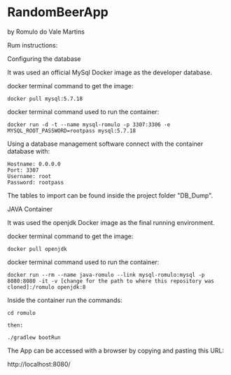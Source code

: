 # RandomBeerApp
by Romulo do Vale Martins

Rum instructions:

  Configuring the database

  It was used an official MySql Docker image as the developer database.

  docker terminal command to get the image: 

    docker pull mysql:5.7.18

  docker terminal command used to run the container:

    docker run -d -t --name mysql-romulo -p 3307:3306 -e MYSQL_ROOT_PASSWORD=rootpass mysql:5.7.18

  Using a database management software connect with the container database with:

    Hostname: 0.0.0.0
    Port: 3307
    Username: root
    Password: rootpass

  The tables to import can be found inside the project folder "DB_Dump".
  

JAVA Container

  It was used the openjdk Docker image as the final running environment.

  docker terminal command to get the image: 

    docker pull openjdk
  
  docker terminal command used to run the container:
  
    docker run --rm --name java-romulo --link mysql-romulo:mysql -p 8080:8080 -it -v [change for the path to where this repository was cloned]:/romulo openjdk:8
  
  Inside the container run the commands:
  
    cd romulo
    
    then:
    
    ./gradlew bootRun
    
The App can be accessed with a browser by copying and pasting this URL:
  
  http://localhost:8080/
  
